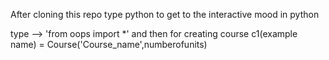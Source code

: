 After cloning this repo type python to get to the interactive mood in python

type --> 'from oops import *'
and then for creating course 
c1(example name) = Course('Course_name',numberofunits)